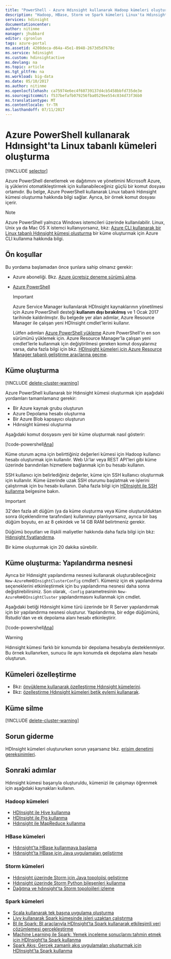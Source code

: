 ```yaml
---
title: "PowerShell - Azure Hdınsight kullanarak Hadoop kümeleri oluşturma | Microsoft Docs"
description: "Hadoop, HBase, Storm ve Spark kümeleri Linux'ta Hdınsight için Azure PowerShell kullanarak nasıl oluşturulacağını öğrenin."
services: hdinsight
documentationcenter: 
author: nitinme
manager: jhubbard
editor: cgronlun
tags: azure-portal
ms.assetid: 4208deca-d64a-45e1-8948-2673d5d7678c
ms.service: hdinsight
ms.custom: hdinsightactive
ms.devlang: na
ms.topic: article
ms.tgt_pltfrm: na
ms.workload: big-data
ms.date: 05/10/2017
ms.author: nitinme
ms.openlocfilehash: ca75974e6ec4f60739137d4cb5458bbfd735de3e
ms.sourcegitcommit: f537befafb079256fba0529ee554c034d73f36b0
ms.translationtype: MT
ms.contentlocale: tr-TR
ms.lasthandoff: 07/11/2017
---
```

# <a name="create-linux-based-clusters-in-hdinsight-using-azure-powershell"></a>Azure PowerShell kullanarak Hdınsight'ta Linux tabanlı kümeleri oluşturma

[!INCLUDE [selector](../../includes/hdinsight-create-linux-cluster-selector.md)]

Azure PowerShell denetlemek ve dağıtımını ve yönetimini Microsoft Azure, iş yüklerini otomatikleştirmek için kullanabileceğiniz güçlü bir komut dosyası ortamıdır. Bu belge, Azure PowerShell kullanarak Linux tabanlı Hdınsight kümesi oluşturma hakkında bilgi sağlar. Ayrıca, bir örnek komut dosyası içerir.

> [!NOTE]
> Azure PowerShell yalnızca Windows istemcileri üzerinde kullanılabilir. Linux, Unix ya da Mac OS X istemci kullanıyorsanız, bkz: [Azure CLI kullanarak bir Linux tabanlı Hdınsight kümesi oluşturma](hdinsight-hadoop-create-linux-clusters-azure-cli.md) bir küme oluşturmak için Azure CLI kullanma hakkında bilgi.

## <a name="prerequisites"></a>Ön koşullar
Bu yordama başlamadan önce şunlara sahip olmanız gerekir:

* Azure aboneliği. Bkz. [Azure ücretsiz deneme sürümü alma](https://azure.microsoft.com/documentation/videos/get-azure-free-trial-for-testing-hadoop-in-hdinsight/).
* [Azure PowerShell](/powershell/azure/install-azurerm-ps)

    > [!IMPORTANT]
    > Azure Service Manager kullanılarak HDInsight kaynaklarının yönetilmesi için Azure PowerShell desteği **kullanım dışı bırakılmış** ve 1 Ocak 2017 tarihinde kaldırılmıştır. Bu belgede yer alan adımlar, Azure Resource Manager ile çalışan yeni HDInsight cmdlet'lerini kullanır.
    >
    > Lütfen adımları [Azure PowerShell yükleme](https://docs.microsoft.com/powershell/azure/install-azurerm-ps) Azure PowerShell'in en son sürümünü yüklemek için. Azure Resource Manager’la çalışan yeni cmdlet’lerle kullanmak için değiştirilmesi gereken komut dosyalarınız varsa, daha fazla bilgi için bkz. [HDInsight kümeleri için Azure Resource Manager tabanlı geliştirme araçlarına geçme](hdinsight-hadoop-development-using-azure-resource-manager.md).

## <a name="create-cluster"></a>Küme oluşturma

[!INCLUDE [delete-cluster-warning](../../includes/hdinsight-delete-cluster-warning.md)]

Azure PowerShell kullanarak bir Hdınsight kümesi oluşturmak için aşağıdaki yordamları tamamlamanız gerekir:

* Bir Azure kaynak grubu oluşturun
* Azure Depolama hesabı oluşturma
* Bir Azure Blob kapsayıcı oluşturun
* Hdınsight kümesi oluşturma

Aşağıdaki komut dosyasını yeni bir küme oluşturmak nasıl gösterir:

[!code-powershell[Ana](../../powershell_scripts/hdinsight/create-cluster/create-cluster.ps1?range=5-71)]

Küme oturum açma için belirttiğiniz değerleri kümesi için Hadoop kullanıcı hesabı oluşturmak için kullanılır. Web Uı'lar veya REST API'leri gibi küme üzerinde barındırılan hizmetlere bağlanmak için bu hesabı kullanın.

SSH kullanıcı için belirlediğiniz değerler, küme için SSH kullanıcı oluşturmak için kullanılır. Küme üzerinde uzak SSH oturumu başlatmak ve işlerini çalıştırmak için bu hesabı kullanın. Daha fazla bilgi için [HDInsight ile SSH kullanma](hdinsight-hadoop-linux-use-ssh-unix.md) belgesine bakın.

> [!IMPORTANT]
> 32'den fazla alt düğüm (ya da küme oluşturma veya Küme oluşturulduktan sonra ölçeklendirme tarafından) kullanmayı planlıyorsanız, ayrıca bir baş düğüm boyutu, en az 8 çekirdek ve 14 GB RAM belirtmeniz gerekir.
>
> Düğümü boyutları ve ilişkili maliyetler hakkında daha fazla bilgi için bkz: [Hdınsight fiyatlandırma](https://azure.microsoft.com/pricing/details/hdinsight/).

Bir küme oluşturmak için 20 dakika sürebilir.

## <a name="create-cluster-configuration-object"></a>Küme oluşturma: Yapılandırma nesnesi

Ayrıca bir Hdınsight yapılandırma nesnesi kullanarak oluşturabileceğiniz `New-AzureRmHDInsightClusterConfig` cmdlet'i. Kümeniz için ek yapılandırma seçeneklerini etkinleştirmek için bu yapılandırma nesnesi daha sonra değiştirebilirsiniz. Son olarak, `-Config` parametresinin `New-AzureRmHDInsightCluster` yapılandırmasını kullanmak için cmdlet.

Aşağıdaki betiği Hdınsight küme türü üzerinde bir R Server yapılandırmak için bir yapılandırma nesnesi oluşturur. Yapılandırma, bir edge düğümünü, Rstudio'dan ve ek depolama alanı hesabı etkinleştirir.

[!code-powershell[Ana](../../powershell_scripts/hdinsight/create-cluster/create-cluster-with-config.ps1?range=59-98)]

> [!WARNING]
> Hdınsight kümesi farklı bir konumda bir depolama hesabıyla desteklenmiyor. Bu örnek kullanırken, sunucu ile aynı konumda ek depolama alanı hesabı oluşturun.

## <a name="customize-clusters"></a>Kümeleri özelleştirme

* Bkz: [önyükleme kullanarak özelleştirme Hdınsight kümelerini](hdinsight-hadoop-customize-cluster-bootstrap.md#use-azure-powershell).
* Bkz: [özelleştirme Hdınsight kümeleri betik eylemi kullanarak](hdinsight-hadoop-customize-cluster-linux.md).

## <a name="delete-the-cluster"></a>Küme silme

[!INCLUDE [delete-cluster-warning](../../includes/hdinsight-delete-cluster-warning.md)]

## <a name="troubleshoot"></a>Sorun giderme

HDInsight kümeleri oluştururken sorun yaşarsanız bkz. [erişim denetimi gereksinimleri](hdinsight-administer-use-portal-linux.md#create-clusters).

## <a name="next-steps"></a>Sonraki adımlar

Hdınsight kümesi başarıyla oluşturuldu, kümenizi ile çalışmayı öğrenmek için aşağıdaki kaynakları kullanın.

### <a name="hadoop-clusters"></a>Hadoop kümeleri

* [HDInsight ile Hive kullanma](hdinsight-use-hive.md)
* [HDInsight ile Pig kullanma](hdinsight-use-pig.md)
* [Hdınsight ile MapReduce kullanma](hdinsight-use-mapreduce.md)

### <a name="hbase-clusters"></a>HBase kümeleri

* [Hdınsight'ta HBase kullanmaya başlama](hdinsight-hbase-tutorial-get-started-linux.md)
* [Hdınsight'ta HBase için Java uygulamaları geliştirme](hdinsight-hbase-build-java-maven-linux.md)

### <a name="storm-clusters"></a>Storm kümeleri

* [Hdınsight üzerinde Storm için Java topolojisi geliştirme](hdinsight-storm-develop-java-topology.md)
* [Hdınsight üzerinde Storm Python bileşenleri kullanma](hdinsight-storm-develop-python-topology.md)
* [Dağıtma ve hdınsight'ta Storm topolojileri izleme](hdinsight-storm-deploy-monitor-topology-linux.md)

### <a name="spark-clusters"></a>Spark kümeleri

* [Scala kullanarak tek başına uygulama oluşturma](hdinsight-apache-spark-create-standalone-application.md)
* [Livy kullanarak Spark kümesinde işleri uzaktan çalıştırma](hdinsight-apache-spark-livy-rest-interface.md)
* [BI ile Spark: BI araçlarıyla HDInsight’ta Spark kullanarak etkileşimli veri çözümlemesi gerçekleştirme](hdinsight-apache-spark-use-bi-tools.md)
* [Machine Learning ile Spark: Yemek inceleme sonuçlarını tahmin etmek için HDInsight’ta Spark kullanma](hdinsight-apache-spark-machine-learning-mllib-ipython.md)
* [Spark Akış: Gerçek zamanlı akış uygulamaları oluşturmak için HDInsight’ta Spark kullanma](hdinsight-apache-spark-eventhub-streaming.md)

